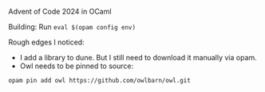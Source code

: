 Advent of Code 2024 in OCaml

Building:
Run `eval $(opam config env)`

Rough edges I noticed:
- I add a library to dune. But I still need to download it manually via opam.
- Owl needs to be pinned to source: 
```
opam pin add owl https://github.com/owlbarn/owl.git
```